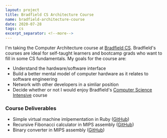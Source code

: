 ```yaml
---
layout: project
title: Bradfield CS Architecture Course
name: bradfield-architecture-course
date: 2020-07-28
tags: cs
excerpt_separator: <!--more-->
---
```


I'm taking the Computer Architecture course at [Bradfield CS](https://bradfieldcs.com/). <!--more--> Bradfield's courses are ideal for self-taught learners and bootcamp grads who want to fill in some CS fundamentals.  My goals for the course are:

* Understand the hardware/software interface
* Build a better mental model of computer hardware as it relates to software engineering
* Network with other developers in a simliar position
* Decide whether or not I would enjoy Bradfield's [Computer Science Intensive](https://bradfieldcs.com/csi/) course

### Course Deliverables
* Simple virtual machine imlpementation in Ruby ([GitHub](https://github.com/dandrust/virtual_machine))
* Recursive Fibonacci calculator in MIPS assembly ([GitHub](https://github.com/dandrust/fibonacci-mips))
* Binary converter in MIPS assembly ([GitHub](https://github.com/dandrust/binary-converter-mips))
